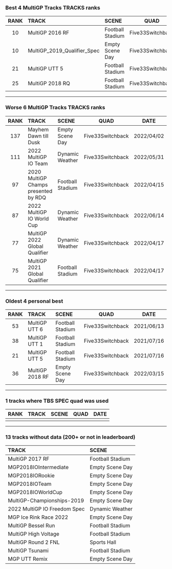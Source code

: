 ### Best 4 MultiGP Tracks TRACKS ranks
|RANK|TRACK|SCENE|QUAD|DATE|
|:---:|:---|:---|:---:|:---:|
|10|MultiGP 2016 RF|Football Stadium|Five33Switchback|2022/04/16|
|10|MultiGP_2019_Qualifier_Spec|Empty Scene Day|Five33Switchback|2022/04/19|
|21|MultiGP UTT 5|Football Stadium|Five33Switchback|2021/07/16|
|25|MultiGP 2018 RQ|Football Stadium|Five33Switchback|2022/04/17|
---
### Worse 6 MultiGP Tracks TRACKS ranks
|RANK|TRACK|SCENE|QUAD|DATE|
|:---:|:---|:---|:---:|:---:|
|137|Mayhem Dawn till Dusk|Empty Scene Day|Five33Switchback|2022/04/02|
|111|2022 MultiGP IO Team|Dynamic Weather|Five33Switchback|2022/05/31|
|97|2020 MultiGP Champs presented by RDQ|Football Stadium|Five33Switchback|2022/04/15|
|87|2022 MultiGP IO World Cup|Dynamic Weather|Five33Switchback|2022/06/14|
|77|MultiGP 2022 Global Qualifier|Dynamic Weather|Five33Switchback|2022/04/17|
|75|MultiGP 2021 Global Qualifier|Football Stadium|Five33Switchback|2022/04/17|
---
### Oldest 4 personal best
|RANK|TRACK|SCENE|QUAD|DATE|
|:---:|:---|:---|:---:|:---:|
|53|MultiGP UTT 6|Football Stadium|Five33Switchback|2021/06/13|
|38|MultiGP UTT 1|Football Stadium|Five33Switchback|2021/07/16|
|21|MultiGP UTT 5|Football Stadium|Five33Switchback|2021/07/16|
|36|MultiGP 2018 RF|Empty Scene Day|Five33Switchback|2022/03/15|
---
### 1 tracks where TBS SPEC quad was used
|RANK|TRACK|SCENE|QUAD|DATE|
|:---:|:---|:---|:---:|:---:|
||||||
---
### 13 tracks without data (200+ or not in leaderboard)
|TRACK|SCENE|
|:---|:---|
|MultiGP 2017 RF|Football Stadium|
|MGP2018IOIntermediate|Empty Scene Day|
|MGP2018IORookie|Empty Scene Day|
|MGP2018IOTeam|Empty Scene Day|
|MGP2018IOWorldCup|Empty Scene Day|
|MultiGP-Championships-2019|Empty Scene Day|
|2022 MultiGP IO Freedom Spec|Dynamic Weather|
|MGP Ice Rink Race 2022|Empty Scene Day|
|MultiGP Bessel Run|Football Stadium|
|MultiGP High Voltage|Football Stadium|
|MultiGP Round 2 FNL|Sports Hall|
|MultiGP Tsunami|Football Stadium|
|MGP UTT Remix|Empty Scene Day|
